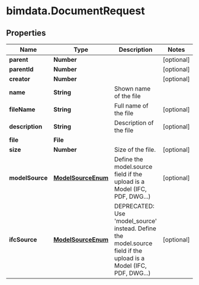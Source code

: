 # bimdata.DocumentRequest

## Properties

Name | Type | Description | Notes
------------ | ------------- | ------------- | -------------
**parent** | **Number** |  | [optional] 
**parentId** | **Number** |  | [optional] 
**creator** | **Number** |  | [optional] 
**name** | **String** | Shown name of the file | 
**fileName** | **String** | Full name of the file | [optional] 
**description** | **String** | Description of the file | [optional] 
**file** | **File** |  | 
**size** | **Number** | Size of the file. | [optional] 
**modelSource** | [**ModelSourceEnum**](ModelSourceEnum.md) | Define the model.source field if the upload is a Model (IFC, PDF, DWG...) | [optional] 
**ifcSource** | [**ModelSourceEnum**](ModelSourceEnum.md) | DEPRECATED: Use &#39;model_source&#39; instead. Define the model.source field if the upload is a Model (IFC, PDF, DWG...) | [optional] 


